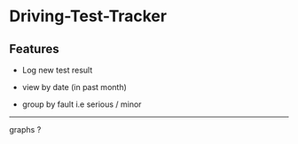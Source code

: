 # Driving-Test-Tracker
## Features

- Log new test result

- view by date (in past month)

- group by fault i.e serious / minor 



--------------------------------------


graphs ? 
